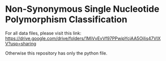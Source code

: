 Non-Synonymous Single Nucleotide Polymorphism Classification
=======

For all data files, please visit this link: https://drive.google.com/drive/folders/1MiVvEvVf97PPwipYcjAA5OjIis47VIXV?usp=sharing

Otherwise this repository has only the python file.

